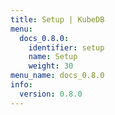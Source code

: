 ```yaml
---
title: Setup | KubeDB
menu:
  docs_0.8.0:
    identifier: setup
    name: Setup
    weight: 30
menu_name: docs_0.8.0
info:
  version: 0.8.0
---
```


